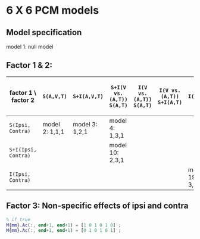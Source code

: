 # 6 X 6 PCM models

## Model specification

model 1: null model

## Factor 1 & 2:

| factor 1 \ factor 2 | `S(A,V,T)`     | `S+I(A,V,T)`   | <p>`S+I(V vs. (A,T))` <br> `S(A,T)`</p> | <p>`I(V vs. (A,T))` <br> `S(A,T)`</p> | <p>`I(V vs. (A,T))` <br> `S+I(A,T)`</p> | `I(A,V,T)`      |
| ------------------- | -------------- | -------------- | --------------------------------------- | ------------------------------------- | --------------------------------------- | --------------- |
| `S(Ipsi, Contra)`   | model 2: 1,1,1 | model 3: 1,2,1 | model 4: 1,3,1                          |                                       |                                         |                 |
| `S+I(Ipsi, Contra)` |                |                | model 10: 2,3,1                         |                                       |                                         |                 |
| `I(Ipsi, Contra)`   |                |                |                                         |                                       |                                         | model 19: 3,6,1 |

## Factor 3: Non-specific effects of ipsi and contra

```matlab
% if true
M{mm}.Ac(:, end+1, end+1) = [1 0 1 0 1 0]';
M{mm}.Ac(:, end+1, end+1) = [0 1 0 1 0 1]';
```

<!-- So we test 36 models!
But importantly, plotting the model evidence factorially (e.g. using imagesc)
provides a more clear picture of what really influence those pattern

One may still criticize about this factorial exploration that even
when we allow Preferred and Non-preferred signals to induce independent pattern,
our exploration assumes that either both of them induce correlated or
uncorrelated ipsi and contra-lateral patterns …
but for the moment I would keep a bit more simple …
otherwise we run into factorial explosion,
because in principle A stim may induce lateralized activations,
but V do not etc. …
but I think once we have the best model we can still look at the parameters …
further, we have the cholesky model to check how well our model
fits the data and whether there is anything unmodelled. -->
